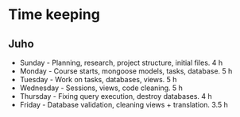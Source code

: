 # Time keeping

## Juho

  * Sunday - Planning, research, project structure, initial files. 4 h
  * Monday - Course starts, mongoose models, tasks, database. 5 h
  * Tuesday - Work on tasks, databases, views. 5 h
  * Wednesday - Sessions, views, code cleaning. 5 h
  * Thursday - Fixing query execution, destroy databases. 4 h
  * Friday - Database validation, cleaning views + translation. 3.5 h

